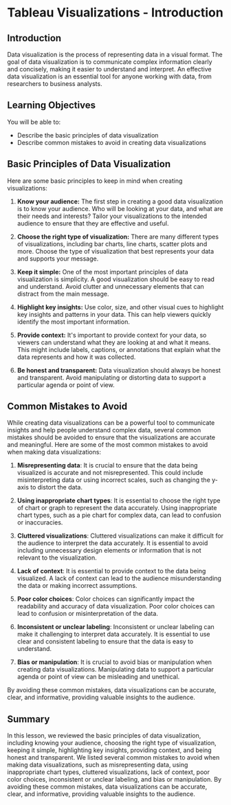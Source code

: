 # Tableau Visualizations - Introduction

## Introduction
Data visualization is the process of representing data in a visual format. The goal of data visualization is to communicate complex information clearly and concisely, making it easier to understand and interpret. An effective data visualization is an essential tool for anyone working with data, from researchers to business analysts.

## Learning Objectives
You will be able to:
* Describe the basic principles of data visualization
* Describe common mistakes to avoid in creating data visualizations

## Basic Principles of Data Visualization
Here are some basic principles to keep in mind when creating visualizations:

1. **Know your audience:** The first step in creating a good data visualization is to know your audience. Who will be looking at your data, and what are their needs and interests? Tailor your visualizations to the intended audience to ensure that they are effective and useful.

2. **Choose the right type of visualization:**
There are many different types of visualizations, including bar charts, line charts, scatter plots and more. Choose the type of visualization that best represents your data and supports your message.

3. **Keep it simple:**
One of the most important principles of data visualization is simplicity. A good visualization should be easy to read and understand. Avoid clutter and unnecessary elements that can distract from the main message.

4. **Highlight key insights:**
Use color, size, and other visual cues to highlight key insights and patterns in your data. This can help viewers quickly identify the most important information.

5. **Provide context:**
It's important to provide context for your data, so viewers can understand what they are looking at and what it means. This might include labels, captions, or annotations that explain what the data represents and how it was collected.

6. **Be honest and transparent:**
Data visualization should always be honest and transparent. Avoid manipulating or distorting data to support a particular agenda or point of view.

## Common Mistakes to Avoid
While creating data visualizations can be a powerful tool to communicate insights and help people understand complex data, several common mistakes should be avoided to ensure that the visualizations are accurate and meaningful. Here are some of the most common mistakes to avoid when making data visualizations:

1. **Misrepresenting data**:
It is crucial to ensure that the data being visualized is accurate and not misrepresented. This could include misinterpreting data or using incorrect scales, such as changing the y-axis to distort the data.

2. **Using inappropriate chart types**:
It is essential to choose the right type of chart or graph to represent the data accurately. Using inappropriate chart types, such as a pie chart for complex data, can lead to confusion or inaccuracies.

3. **Cluttered visualizations**:
Cluttered visualizations can make it difficult for the audience to interpret the data accurately. It is essential to avoid including unnecessary design elements or information that is not relevant to the visualization.

4. **Lack of context**:
It is essential to provide context to the data being visualized. A lack of context can lead to the audience misunderstanding the data or making incorrect assumptions.

5. **Poor color choices**:
Color choices can significantly impact the readability and accuracy of data visualization. Poor color choices can lead to confusion or misinterpretation of the data.

6. **Inconsistent or unclear labeling**:
Inconsistent or unclear labeling can make it challenging to interpret data accurately. It is essential to use clear and consistent labeling to ensure that the data is easy to understand.

7. **Bias or manipulation**:
It is crucial to avoid bias or manipulation when creating data visualizations. Manipulating data to support a particular agenda or point of view can be misleading and unethical.

By avoiding these common mistakes, data visualizations can be accurate, clear, and informative, providing valuable insights to the audience.

## Summary
In this lesson, we reviewed the basic principles of data visualization, including knowing your audience, choosing the right type of visualization, keeping it simple, highlighting key insights, providing context, and being honest and transparent. We listed several common mistakes to avoid when making data visualizations, such as misrepresenting data, using inappropriate chart types, cluttered visualizations, lack of context, poor color choices, inconsistent or unclear labeling, and bias or manipulation. By avoiding these common mistakes, data visualizations can be accurate, clear, and informative, providing valuable insights to the audience. 
